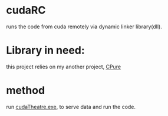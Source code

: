# cudaRC
runs the code from cuda remotely via dynamic linker library(dll).  

# Library in need:
this project relies on my another project, [CPure](https://github.com/yuisanae2f/CPure)

# method
run [cudaTheatre.exe](https://github.com/yuisanae2f/cudaRC/tree/Theatre), to serve data and run the code.  
